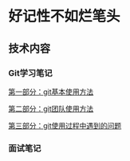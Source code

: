 # 好记性不如烂笔头
## 技术内容
### Git学习笔记

[第一部分：git基本使用方法](./技术内容/Git/Git1.md)

[第二部分：git团队使用方法](./技术内容/Git/Git2.md)

[第三部分：git使用过程中遇到的问题](./技术内容/Git/Git3.md)

### 面试笔记


